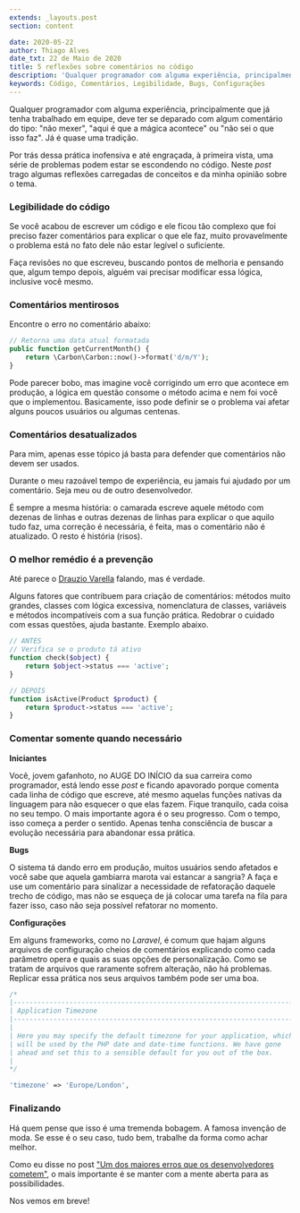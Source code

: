 ```yaml
---
extends: _layouts.post
section: content

date: 2020-05-22
author: Thiago Alves
date_txt: 22 de Maio de 2020
title: 5 reflexões sobre comentários no código
description: 'Qualquer programador com alguma experiência, principalmente que já tenha trabalhado em equipe, deve ter se deparado com algum comentário do tipo: "não mexer", "aqui é que a mágica acontece" ou "não sei o que isso faz".'
keywords: Código, Comentários, Legibilidade, Bugs, Configurações
---
```


Qualquer programador com alguma experiência, principalmente que já tenha trabalhado em equipe, deve ter se deparado com algum comentário do tipo: "não mexer", "aqui é que a mágica acontece" ou "não sei o que isso faz". Já é quase uma tradição.

Por trás dessa prática inofensiva e até engraçada, à primeira vista, uma série de problemas podem estar se escondendo no código. Neste _post_ trago algumas reflexões carregadas de conceitos e da minha opinião sobre o tema.

### Legibilidade do código

Se você acabou de escrever um código e ele ficou tão complexo que foi preciso fazer comentários para explicar o que ele faz, muito provavelmente o problema está no fato dele não estar legível o suficiente.

Faça revisões no que escreveu, buscando pontos de melhoria e pensando que, algum tempo depois, alguém vai precisar modificar essa lógica, inclusive você mesmo.

### Comentários mentirosos

Encontre o erro no comentário abaixo:

```php
// Retorna uma data atual formatada
public function getCurrentMonth() {
    return \Carbon\Carbon::now()->format('d/m/Y');
}
```

Pode parecer bobo, mas imagine você corrigindo um erro que acontece em produção, a lógica em questão consome o método acima e nem foi você que o implementou. Basicamente, isso pode definir se o problema vai afetar alguns poucos usuários ou algumas centenas.

### Comentários desatualizados

Para mim, apenas esse tópico já basta para defender que comentários não devem ser usados. 

Durante o meu razoável tempo de experiência, eu jamais fui ajudado por um comentário. Seja meu ou de outro desenvolvedor.

É sempre a mesma história: o camarada escreve aquele método com dezenas de linhas e outras dezenas de linhas para explicar o que aquilo tudo faz, uma correção é necessária, é feita, mas o comentário não é atualizado. O resto é história (risos).

### O melhor remédio é a prevenção

Até parece o [Drauzio Varella](https://pt.wikipedia.org/wiki/Drauzio_Varella) falando, mas é verdade.

Alguns fatores que contribuem para criação de comentários: métodos muito grandes, classes com lógica excessiva, nomenclatura de classes, variáveis e métodos incompatíveis com a sua função prática. Redobrar o cuidado com essas questões, ajuda bastante. Exemplo abaixo.

```php
// ANTES
// Verifica se o produto tá ativo
function check($object) {
    return $object->status === 'active';
}

// DEPOIS
function isActive(Product $product) {
    return $product->status === 'active';
}
```

### Comentar somente quando necessário

**Iniciantes**

Você, jovem gafanhoto, no AUGE DO INÍCIO da sua carreira como programador, está lendo esse _post_ e ficando apavorado porque comenta cada linha de código que escreve, até mesmo aquelas funções nativas da linguagem para não esquecer o que elas fazem. Fique tranquilo, cada coisa no seu tempo. O mais importante agora é o seu progresso. Com o tempo, isso começa a perder o sentido. Apenas tenha consciência de buscar a evolução necessária para abandonar essa prática.

**Bugs**

O sistema tá dando erro em produção, muitos usuários sendo afetados e você sabe que aquela gambiarra marota vai estancar a sangria? A faça e use um comentário para sinalizar a necessidade de refatoração daquele trecho de código, mas não se esqueça de já colocar uma tarefa na fila para fazer isso, caso não seja possível refatorar no momento.

**Configurações** 

Em alguns frameworks, como no _Laravel_, é comum que hajam alguns arquivos de configuração cheios de comentários explicando como cada parâmetro opera e quais as suas opções de personalização. Como se tratam de arquivos que raramente sofrem alteração, não há problemas. Replicar essa prática nos seus arquivos também pode ser uma boa.

```php
/*
|--------------------------------------------------------------------------
| Application Timezone
|--------------------------------------------------------------------------
|
| Here you may specify the default timezone for your application, which
| will be used by the PHP date and date-time functions. We have gone
| ahead and set this to a sensible default for you out of the box.
|
*/

'timezone' => 'Europe/London',
```

### Finalizando

Há quem pense que isso é uma tremenda bobagem. A famosa invenção de moda. Se esse é o seu caso, tudo bem, trabalhe da forma como achar melhor.

Como eu disse no post ["Um dos maiores erros que os desenvolvedores cometem"](/blog/um-dos-maiores-erros-que-os-desenvolvedores-cometem), o mais importante é se manter com a mente aberta para as possibilidades.

Nos vemos em breve!